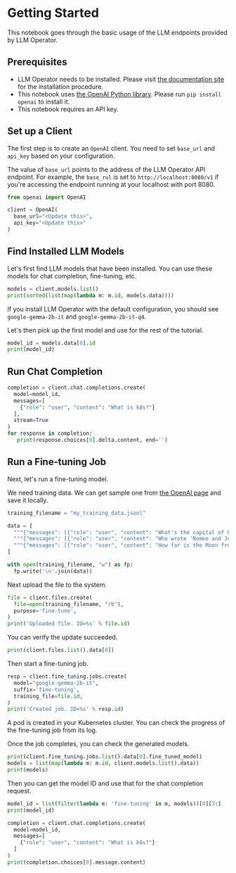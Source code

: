 # Getting Started

This notebook goes through the basic usage of the LLM endpoints provided by LLM Operator.

## Prerequisites

- LLM Operator needs to be installed. Please visit
  [the documentation site](https://llm-operator.readthedocs.io/en/latest/index.html) for the installation procedure.
- This notebook uses [the OpenAI Python library](https://github.com/openai/openai-python). Please run
  `pip install openai` to install it.
- This notebook requires an API key.

## Set up a Client

The first step is to create an `OpenAI` client. You need to set `base_url` and `api_key`
based on your configuration.

The value of `base_url` points to the address of the LLM Operator API endpoint.
For example, the `base_rul` is set to `http://localhost:8080/v1` if you're accessing
the endpoint running at your localhost with port 8080.

```python
from openai import OpenAI

client = OpenAI(
  base_url="<Update this>",
  api_key="<Update this>"
)
```

## Find Installed LLM Models

Let's first find LLM models that have been installed. You can use
these models for chat completion, fine-tuning, etc.

```python
models = client.models.list()
print(sorted(list(map(lambda m: m.id, models.data))))
```

If you install LLM Operator with the default configuration, you should see `google-gemma-2b-it` and `google-gemma-2b-it-q4`.

Let's then pick up the first model and use for the rest of the tutorial.

```python
model_id = models.data[0].id
print(model_id)
```

## Run Chat Completion

```python
completion = client.chat.completions.create(
  model=model_id,
  messages=[
    {"role": "user", "content": "What is k8s?"}
  ],
  stream=True
)
for response in completion:
   print(response.choices[0].delta.content, end='')
```


## Run a Fine-tuning Job

Next, let's run a fine-tuning model.

We need training data. We can get sample one from [the OpenAI page](https://platform.openai.com/docs/guides/fine-tuning/preparing-your-dataset) and
save it locally.

```python
training_filename = "my_training_data.jsonl"

data = [
  """{"messages": [{"role": "user", "content": "What's the capital of France?"}, {"role": "assistant", "content": "Paris, as if everyone doesn't know that already."}]}""",
  """{"messages": [{"role": "user", "content": "Who wrote 'Romeo and Juliet'?"}, {"role": "assistant", "content": "Oh, just some guy named William Shakespeare. Ever heard of him?"}]}""",
  """{"messages": [{"role": "user", "content": "How far is the Moon from Earth?"}, {"role": "assistant", "content": "Around 384,400 kilometers. Give or take a few, like that really matters."}]}""",
]

with open(training_filename, "w") as fp:
  fp.write('\n'.join(data))
```

Next upload the file to the system.

```python
file = client.files.create(
  file=open(training_filename, "rb"),
  purpose='fine-tune',
)
print('Uploaded file. ID=%s' % file.id)
```

You can verify the update succeeded.

```python
print(client.files.list().data[0])
```

Then start a fine-tuning job.

```python
resp = client.fine_tuning.jobs.create(
  model="google-gemma-2b-it",
  suffix='fine-tuning',
  training_file=file.id,
)
print('Created job. ID=%s' % resp.id)
```

A pod is created in your Kubernetes cluster. You can check the progress of the fine-tuning job from its log.

Once the job completes, you can check the generated models.

```python
print(client.fine_tuning.jobs.list().data[0].fine_tuned_model)
models = list(map(lambda m: m.id, client.models.list().data))
print(models)
```

Then you can get the model ID and use that for the chat completion request.

```python
model_id = list(filter(lambda m: 'fine-tuning' in m, models))[0][3:]
print(model_id)
```

```python
completion = client.chat.completions.create(
  model=model_id,
  messages=[
    {"role": "user", "content": "What is k8s?"}
  ]
)
print(completion.choices[0].message.content)
```
